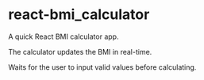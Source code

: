 # react-bmi_calculator
A quick React BMI calculator app.

The calculator updates the BMI in real-time.

Waits for the user to input valid values before calculating.
